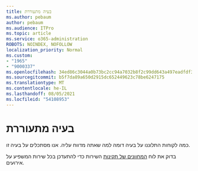 ```yaml
---
title: בעיה מתעוררת
ms.author: pebaum
author: pebaum
ms.audience: ITPro
ms.topic: article
ms.service: o365-administration
ROBOTS: NOINDEX, NOFOLLOW
localization_priority: Normal
ms.custom:
- "1965"
- "9000337"
ms.openlocfilehash: 34ed86c3044a0b73bc2cc94a7032b8f2c99dd643a497eadfdf3b26172c1200df
ms.sourcegitcommit: b5f7da89a650d2915dc652449623c78be6247175
ms.translationtype: MT
ms.contentlocale: he-IL
ms.lasthandoff: 08/05/2021
ms.locfileid: "54108953"
---
```

# <a name="emerging-issue"></a>בעיה מתעוררת

כמה לקוחות התלוננו על בעיה דומה למה שאתה מדווח עליה. אנו מסתכלים על בעיה זו.

בדוק את לוח [המחוונים של תקינות](https://admin.microsoft.com/adminportal/home#/servicehealth) השירות כדי להתעדכן בכל שירות המשפיע על אירועים.